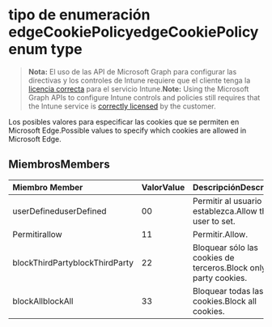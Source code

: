 # <a name="edgecookiepolicy-enum-type"></a><span data-ttu-id="a0aad-101">tipo de enumeración edgeCookiePolicy</span><span class="sxs-lookup"><span data-stu-id="a0aad-101">edgeCookiePolicy enum type</span></span>

> <span data-ttu-id="a0aad-102">**Nota:** El uso de las API de Microsoft Graph para configurar las directivas y los controles de Intune requiere que el cliente tenga la [licencia correcta](https://go.microsoft.com/fwlink/?linkid=839381) para el servicio Intune.</span><span class="sxs-lookup"><span data-stu-id="a0aad-102">**Note:** Using the Microsoft Graph APIs to configure Intune controls and policies still requires that the Intune service is [correctly licensed](https://go.microsoft.com/fwlink/?linkid=839381) by the customer.</span></span>

<span data-ttu-id="a0aad-103">Los posibles valores para especificar las cookies que se permiten en Microsoft Edge.</span><span class="sxs-lookup"><span data-stu-id="a0aad-103">Possible values to specify which cookies are allowed in Microsoft Edge.</span></span>
## <a name="members"></a><span data-ttu-id="a0aad-104">Miembros</span><span class="sxs-lookup"><span data-stu-id="a0aad-104">Members</span></span>
|<span data-ttu-id="a0aad-105">Miembro	</span><span class="sxs-lookup"><span data-stu-id="a0aad-105">Member</span></span>|<span data-ttu-id="a0aad-106">Valor</span><span class="sxs-lookup"><span data-stu-id="a0aad-106">Value</span></span>|<span data-ttu-id="a0aad-107">Descripción</span><span class="sxs-lookup"><span data-stu-id="a0aad-107">Description</span></span>|
|:---|:---|:---|
|<span data-ttu-id="a0aad-108">userDefined</span><span class="sxs-lookup"><span data-stu-id="a0aad-108">userDefined</span></span>|<span data-ttu-id="a0aad-109">0</span><span class="sxs-lookup"><span data-stu-id="a0aad-109">0</span></span>|<span data-ttu-id="a0aad-110">Permitir al usuario que establezca.</span><span class="sxs-lookup"><span data-stu-id="a0aad-110">Allow the user to set.</span></span>|
|<span data-ttu-id="a0aad-111">Permitir</span><span class="sxs-lookup"><span data-stu-id="a0aad-111">allow</span></span>|<span data-ttu-id="a0aad-112">1</span><span class="sxs-lookup"><span data-stu-id="a0aad-112">1</span></span>|<span data-ttu-id="a0aad-113">Permitir.</span><span class="sxs-lookup"><span data-stu-id="a0aad-113">Allow.</span></span>|
|<span data-ttu-id="a0aad-114">blockThirdParty</span><span class="sxs-lookup"><span data-stu-id="a0aad-114">blockThirdParty</span></span>|<span data-ttu-id="a0aad-115">2</span><span class="sxs-lookup"><span data-stu-id="a0aad-115">2</span></span>|<span data-ttu-id="a0aad-116">Bloquear sólo las cookies de terceros.</span><span class="sxs-lookup"><span data-stu-id="a0aad-116">Block only third party cookies.</span></span>|
|<span data-ttu-id="a0aad-117">blockAll</span><span class="sxs-lookup"><span data-stu-id="a0aad-117">blockAll</span></span>|<span data-ttu-id="a0aad-118">3</span><span class="sxs-lookup"><span data-stu-id="a0aad-118">3</span></span>|<span data-ttu-id="a0aad-119">Bloquear todas las cookies.</span><span class="sxs-lookup"><span data-stu-id="a0aad-119">Block all cookies.</span></span>|




